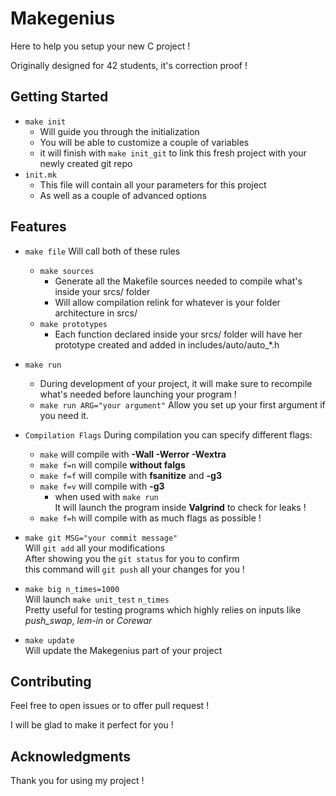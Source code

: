 # Makegenius

Here to help you setup your new C project !

Originally designed for 42 students, it's correction proof !


## Getting Started

* ```make init```
  * Will guide you through the initialization
  * You will be able to customize a couple of variables
  * it will finish with ```make init_git``` to link this fresh project with your newly created git repo
* ```init.mk```
  * This file will contain all your parameters for this project
  * As well as a couple of advanced options

## Features


* ```make file```  Will call both of these rules
  * ```make sources```
    * Generate all the Makefile sources needed to compile what's inside your srcs/ folder
    * Will allow compilation relink for whatever is your folder architecture  in srcs/
  * ```make prototypes```
    * Each function declared inside your srcs/ folder will have her prototype created and added in includes/auto/auto_*.h

* ```make run```
  * During development of your project, it will make sure to recompile what's
 needed before launching your program !
  * ```make run ARG="your argument"``` Allow you set up your first argument if you need it.

* ```Compilation Flags```
 During compilation you can specify different flags:
  * ```make``` will compile with **-Wall -Werror -Wextra**
  * ```make f=n``` will compile **without falgs**
  * ```make f=f``` will compile with **fsanitize** and **-g3**
  * ```make f=v``` will compile with **-g3**
    * when used with ```make run```  
    It will launch the program inside **Valgrind** to check for leaks !
  * ```make f=h``` will compile with as much flags as possible !

* ```make git MSG="your commit message"```  
 Will ```git add``` all your modifications  
 After showing you the ```git status``` for you to confirm  
 this command will ```git push``` all your changes for you !

* ```make big n_times=1000```  
 Will launch ```make unit_test``` ```n_times```  
 Pretty useful for testing programs which highly relies on inputs like _push_swap_, _lem-in_ or _Corewar_
* ```make update```  
 Will update the Makegenius part of your project


## Contributing

Feel free to open issues or to offer pull request !

I will be glad to make it perfect for you !

## Acknowledgments

Thank you for using my project !
